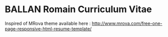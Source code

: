 # BALLAN Romain Curriculum Vitae

Inspired of MRova theme available here : http://www.mrova.com/free-one-page-responsive-html-resume-template/

